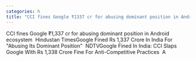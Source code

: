 ```yaml
---
categories: h
title: "CCI fines Google ₹1337 cr for abusing dominant position in Android ecosystem  Hindustan Times"
---
```

CCI fines Google ₹1,337 cr for abusing dominant position in Android ecosystem&nbsp;&nbsp;Hindustan TimesGoogle Fined Rs 1,337 Crore In India For "Abusing Its Dominant Position"&nbsp;&nbsp;NDTVGoogle Fined In India: CCI Slaps Google With Rs 1,338 Crore Fine For Anti-Competitive Practices&nbsp;&nbsp;A